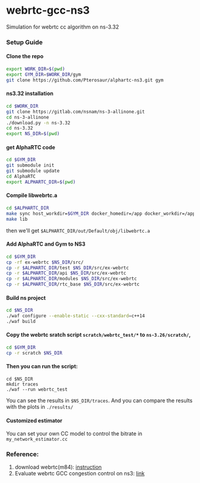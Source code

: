 # webrtc-gcc-ns3

Simulation for webrtc cc algorithm on ns-3.32

### Setup Guide

#### Clone the repo

```sh
export WORK_DIR=$(pwd)
export GYM_DIR=$WORK_DIR/gym
git clone https://github.com/Pterosaur/alphartc-ns3.git gym
```

#### ns3.32 installation

```sh
cd $WORK_DIR
git clone https://gitlab.com/nsnam/ns-3-allinone.git
cd ns-3-allinone
./download.py -n ns-3.32
cd ns-3.32
export NS_DIR=$(pwd)
```
#### get AlphaRTC code

```sh
cd $GYM_DIR
git submodule init
git submodule update
cd AlphaRTC
export ALPHARTC_DIR=$(pwd)
```

#### Compile libwebrtc.a 

```sh
cd $ALPHARTC_DIR
make sync host_workdir=$GYM_DIR docker_homedir=/app docker_workdir=/app/AlphaRTC
make lib
```

then we'll get `$ALPHARTC_DIR/out/Default/obj/libwebrtc.a`

#### Add AlphaRTC and Gym to NS3

```sh
cd $GYM_DIR
cp -rf ex-webrtc $NS_DIR/src/
cp -r $ALPHARTC_DIR/test $NS_DIR/src/ex-webrtc
cp -r $ALPHARTC_DIR/api $NS_DIR/src/ex-webrtc
cp -r $ALPHARTC_DIR/modules $NS_DIR/src/ex-webrtc
cp -r $ALPHARTC_DIR/rtc_base $NS_DIR/src/ex-webrtc
```

#### Build ns project

```sh
cd $NS_DIR
./waf configure --enable-static --cxx-standard=c++14
./waf build
```

#### Copy the webrtc sratch script `scratch/webrtc_test/*` to `ns-3.26/scratch/`, 

```sh
cd $GYM_DIR
cp -r scratch $NS_DIR
```

#### Then you can run the script:

```shell
cd $NS_DIR
mkdir traces
./waf --run webrtc_test
```

You can see the results in `$NS_DIR/traces`. And you can compare the results with the plots in `./results/`

#### Customized estimator

You can set your own CC model to control the bitrate in `my_network_estimator.cc`

### Reference: 

1. download webrtc(m84):  [instruction](https://mediasoup.org/documentation/v3/libmediasoupclient/installation/)
2. Evaluate webrtc GCC congestion control on ns3: [link](https://blog.csdn.net/u010643777/article/details/107237315)


